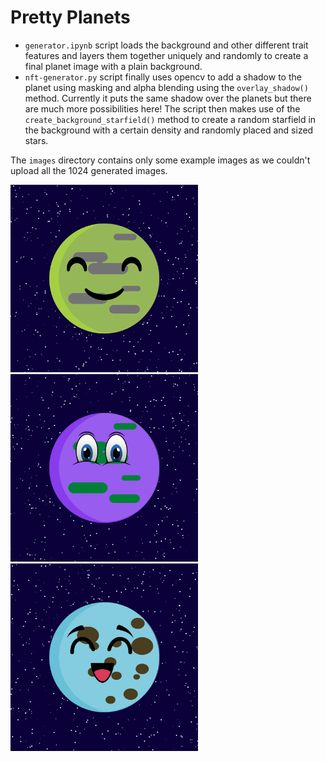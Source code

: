 # Pretty Planets

 * `generator.ipynb` script loads the background and other different trait features and layers them together uniquely and randomly to create a final planet image 
    with a plain background.
 * `nft-generator.py` script finally uses opencv to add a shadow to the planet using masking and alpha blending using the `overlay_shadow()` method. Currently it 
 puts the same shadow over the planets but there are much more possibilities here! The script then makes use of the `create_background_starfield()` method to create
 a random starfield in the background with a certain density and randomly placed and sized stars.
 
The `images` directory contains only some example images as we couldn't upload all the 1024 generated images.

<img src="./images/100.png" width=300/> 
<img src="./images/99.png" width=300/>
<img src="./images/64.png" width=300/>


